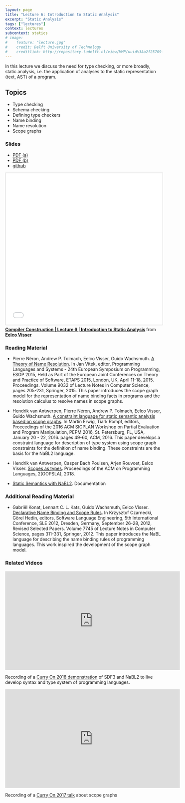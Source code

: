 ```yaml
---
layout: page
title: "Lecture 6: Introduction to Static Analysis"
excerpt: "Static Analysis"
tags: ["lectures"]
context: lectures
subcontext: statics
# image:
#    feature: "lecture.jpg"
#    credit: Delft University of Technology
#    creditlink: http://repository.tudelft.nl/view/MMP/uuid%3Aa2f25709-c56e-453e-9394-4a05acf603a4/
---
```


In this lecture we discuss the need for type checking, or more broadly, static analysis, i.e. the application of analyses to the static representation (text, AST) of a program.

## Topics

- Type checking
- Schema checking
- Defining type checkers
- Name binding
- Name resolution
- Scope graphs

### Slides

- [PDF (a)](https://github.com/TUDelft-CS4200-2019/lectures/raw/master/06-static-analysis/CS4200-2019-6a-intro-to-static-analysis.pdf)
- [PDF (b)](https://github.com/TUDelft-CS4200-2019/lectures/raw/master/06-static-analysis/CS4200-2019-6b-intro-to-static-analysis.pdf)
- [github](https://github.com/TUDelft-CS4200-2019/lectures/tree/master/06-static-analysis)

<iframe src="//www.slideshare.net/slideshow/embed_code/key/qV1DAW1jQPEMyd" width="595" height="485" frameborder="0" marginwidth="0" marginheight="0" scrolling="no" style="border:1px solid #CCC; border-width:1px; margin-bottom:5px; max-width: 100%;" allowfullscreen> </iframe> <div style="margin-bottom:5px"> <strong> <a href="//www.slideshare.net/eelcovisser/compiler-construction-lecture-6-introduction-to-static-analysis" title="Compiler Construction | Lecture 6 | Introduction to Static Analysis" target="_blank">Compiler Construction | Lecture 6 | Introduction to Static Analysis</a> </strong> from <strong><a href="https://www.slideshare.net/eelcovisser" target="_blank">Eelco Visser</a></strong> </div>

### Reading Material

- Pierre Néron, Andrew P. Tolmach, Eelco Visser, Guido Wachsmuth. [A Theory of Name Resolution](http://dx.doi.org/10.1007/978-3-662-46669-8_9). In Jan Vitek, editor, Programming Languages and Systems - 24th European Symposium on Programming, ESOP 2015, Held as Part of the European Joint Conferences on Theory and Practice of Software, ETAPS 2015, London, UK, April 11-18, 2015. Proceedings. Volume 9032 of Lecture Notes in Computer Science, pages 205-231, Springer, 2015. This paper introduces the scope graph model for the representation of name binding facts in programs and the resolution calculus to resolve names in scope graphs.

- Hendrik van Antwerpen, Pierre Néron, Andrew P. Tolmach, Eelco Visser, Guido Wachsmuth. [A constraint language for static semantic analysis based on scope graphs](http://doi.acm.org/10.1145/2847538.2847543). In Martin Erwig, Tiark Rompf, editors, Proceedings of the 2016 ACM SIGPLAN Workshop on Partial Evaluation and Program Manipulation, PEPM 2016, St. Petersburg, FL, USA, January 20 - 22, 2016. pages 49-60, ACM, 2016. This paper develops a constraint language for description of type system using scope graph constraints for the definition of name binding. These constraints are the basis for the NaBL2 language.

- Hendrik van Antwerpen, Casper Bach Poulsen, Arjen Rouvoet, Eelco Visser. [Scopes as types](https://doi.org/10.1145/3276484). Proceedings of the ACM on Programming Languages, 2(OOPSLA), 2018.

- [Static Semantics with NaBL2](http://www.metaborg.org/en/latest/source/langdev/meta/lang/nabl2/index.html). Documentation


### Additional Reading Material

- Gabriël Konat, Lennart C. L. Kats, Guido Wachsmuth, Eelco Visser. [Declarative Name Binding and Scope Rules](http://dx.doi.org/10.1007/978-3-642-36089-3_18). In Krzysztof Czarnecki, Görel Hedin, editors, Software Language Engineering, 5th International Conference, SLE 2012, Dresden, Germany, September 26-28, 2012, Revised Selected Papers. Volume 7745 of Lecture Notes in Computer Science, pages 311-331, Springer, 2012. This paper introduces the NaBL language for describing the name binding rules of programming languages. This work inspired the development of the scope graph model.



### Related Videos

<iframe width="560" height="315" src="https://www.youtube.com/embed/XAkBlrB9l9o?rel=0" frameborder="0" allow="autoplay; encrypted-media" allowfullscreen></iframe>

Recording of a [Curry On 2018 demonstration](https://eelcovisser.org/post/307) of SDF3 and NaBL2 to live develop syntax and type system of programming languages.

<iframe width="560" height="315" src="https://www.youtube.com/embed/0Eg6RDUJGJQ" frameborder="0" allow="autoplay; encrypted-media" allowfullscreen></iframe>

Recording of a [Curry On 2017 talk](https://eelcovisser.org/post/298/scope-graphs%3A-a-fresh-look-at-name-binding-in-programming-languages) about scope graphs

